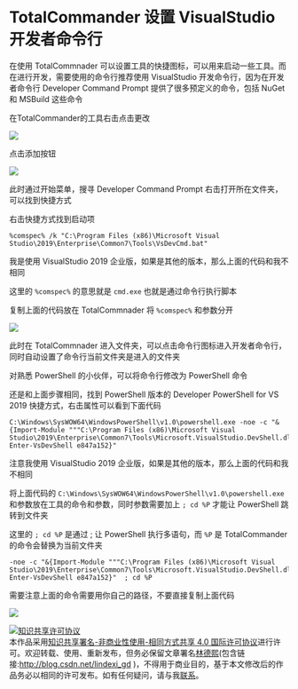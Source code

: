 # TotalCommander 设置 VisualStudio 开发者命令行

在使用 TotalCommnader 可以设置工具的快捷图标，可以用来启动一些工具。而在进行开发，需要使用的命令行推荐使用 VisualStudio 开发命令行，因为在开发者命令行 Developer Command Prompt 提供了很多预定义的命令，包括 NuGet 和 MSBuild 这些命令

<!--more-->
<!-- CreateTime:2020/1/3 8:19:59 -->



在TotalCommander的工具右击点击更改

<!-- ![](image/TotalCommander 设置 VisualStudio 开发者命令行/TotalCommander 设置 VisualStudio 开发者命令行0.png) -->

![](http://image.acmx.xyz/lindexi%2F2020138414306)

点击添加按钮

<!-- ![](image/TotalCommander 设置 VisualStudio 开发者命令行/TotalCommander 设置 VisualStudio 开发者命令行1.png) -->

![](http://image.acmx.xyz/lindexi%2F2020138517489)

此时通过开始菜单，搜寻 Developer Command Prompt 右击打开所在文件夹，可以找到快捷方式

右击快捷方式找到启动项

```
%comspec% /k "C:\Program Files (x86)\Microsoft Visual Studio\2019\Enterprise\Common7\Tools\VsDevCmd.bat"
```

我是使用 VisualStudio 2019 企业版，如果是其他的版本，那么上面的代码和我不相同

这里的 `%comspec%` 的意思就是 `cmd.exe` 也就是通过命令行执行脚本

复制上面的代码放在 TotalCommnader 将 `%comspec%` 和参数分开

<!-- ![](image/TotalCommander 设置 VisualStudio 开发者命令行/TotalCommander 设置 VisualStudio 开发者命令行2.png) -->

![](http://image.acmx.xyz/lindexi%2F2020138830649)

此时在 TotalCommnader 进入文件夹，可以点击命令行图标进入开发者命令行，同时自动设置了命令行当前文件夹是进入的文件夹

对熟悉 PowerShell 的小伙伴，可以将命令行修改为 PowerShell 命令

还是和上面步骤相同，找到 PowerShell 版本的 Developer PowerShell for VS 2019 快捷方式，右击属性可以看到下面代码

```
C:\Windows\SysWOW64\WindowsPowerShell\v1.0\powershell.exe -noe -c "&{Import-Module """C:\Program Files (x86)\Microsoft Visual Studio\2019\Enterprise\Common7\Tools\Microsoft.VisualStudio.DevShell.dll"""; Enter-VsDevShell e847a152}"
```

注意我使用 VisualStudio 2019 企业版，如果是其他的版本，那么上面的代码和我不相同

将上面代码的 `C:\Windows\SysWOW64\WindowsPowerShell\v1.0\powershell.exe` 和参数放在工具的命令和参数，同时参数需要加上 `; cd %P` 才能让 PowerShell 跳转到文件夹

这里的 `; cd %P` 是通过 ; 让 PowerShell 执行多语句，而 `%P` 是 TotalCommander 的命令会替换为当前文件夹

```
-noe -c "&{Import-Module """C:\Program Files (x86)\Microsoft Visual Studio\2019\Enterprise\Common7\Tools\Microsoft.VisualStudio.DevShell.dll"""; Enter-VsDevShell e847a152}"  ; cd %P
```

需要注意上面的命令需要用你自己的路径，不要直接复制上面代码

<!-- ![](image/TotalCommander 设置 VisualStudio 开发者命令行/TotalCommander 设置 VisualStudio 开发者命令行3.png) -->

![](http://image.acmx.xyz/lindexi%2F20201381913424)

<a rel="license" href="http://creativecommons.org/licenses/by-nc-sa/4.0/"><img alt="知识共享许可协议" style="border-width:0" src="https://licensebuttons.net/l/by-nc-sa/4.0/88x31.png" /></a><br />本作品采用<a rel="license" href="http://creativecommons.org/licenses/by-nc-sa/4.0/">知识共享署名-非商业性使用-相同方式共享 4.0 国际许可协议</a>进行许可。欢迎转载、使用、重新发布，但务必保留文章署名[林德熙](http://blog.csdn.net/lindexi_gd)(包含链接:http://blog.csdn.net/lindexi_gd )，不得用于商业目的，基于本文修改后的作品务必以相同的许可发布。如有任何疑问，请与我[联系](mailto:lindexi_gd@163.com)。
